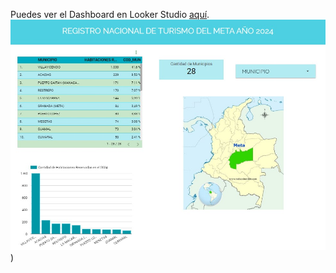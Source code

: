 Puedes ver el Dashboard en Looker Studio [aquí](https://lookerstudio.google.com/reporting/c437c50a-b209-4109-9705-5d15ad4e508b/page/EBE8D).
![Registro_del_turismo_Meta](Registro_Nacional_De_Turismo_Meta.jpg)
)
